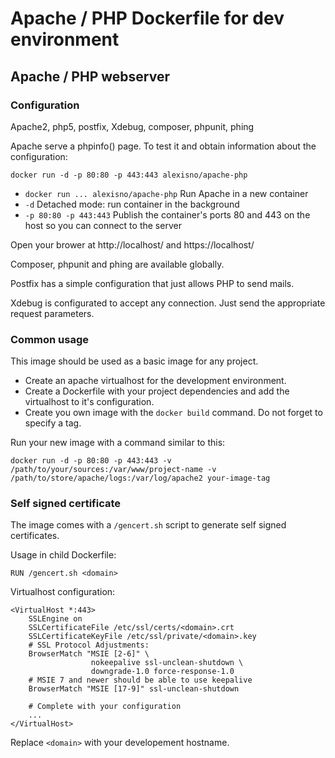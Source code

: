Apache / PHP Dockerfile for dev environment
===========================================

Apache / PHP webserver
----------------------

### Configuration

Apache2, php5, postfix, Xdebug, composer, phpunit, phing

Apache serve a phpinfo() page. To test it and obtain information about the configuration:
```
docker run -d -p 80:80 -p 443:443 alexisno/apache-php
```
* `docker run ... alexisno/apache-php` Run Apache in a new container
* `-d` Detached mode: run container in the background
* `-p 80:80 -p 443:443` Publish the container's ports 80 and 443 on the host so you can connect to the server

Open your brower at http://localhost/ and https://localhost/

Composer, phpunit and phing are available globally.

Postfix has a simple configuration that just allows PHP to send mails.

Xdebug is configurated to accept any connection. Just send the appropriate request parameters.

### Common usage

This image should be used as a basic image for any project.
* Create an apache virtualhost for the development environment.
* Create a Dockerfile with your project dependencies and add the virtualhost to it's configuration.
* Create you own image with the `docker build` command. Do not forget to specify a tag.

Run your new image with a command similar to this:
```
docker run -d -p 80:80 -p 443:443 -v /path/to/your/sources:/var/www/project-name -v /path/to/store/apache/logs:/var/log/apache2 your-image-tag
```


### Self signed certificate

The image comes with a `/gencert.sh` script to generate self signed certificates.

Usage in child Dockerfile:
```
RUN /gencert.sh <domain>
```

Virtualhost configuration:
```
<VirtualHost *:443>
    SSLEngine on
    SSLCertificateFile /etc/ssl/certs/<domain>.crt
    SSLCertificateKeyFile /etc/ssl/private/<domain>.key
    # SSL Protocol Adjustments:
    BrowserMatch "MSIE [2-6]" \
                  nokeepalive ssl-unclean-shutdown \
                  downgrade-1.0 force-response-1.0
    # MSIE 7 and newer should be able to use keepalive
    BrowserMatch "MSIE [17-9]" ssl-unclean-shutdown

    # Complete with your configuration
    ...
</VirtualHost>
```
Replace `<domain>` with your developement hostname.
